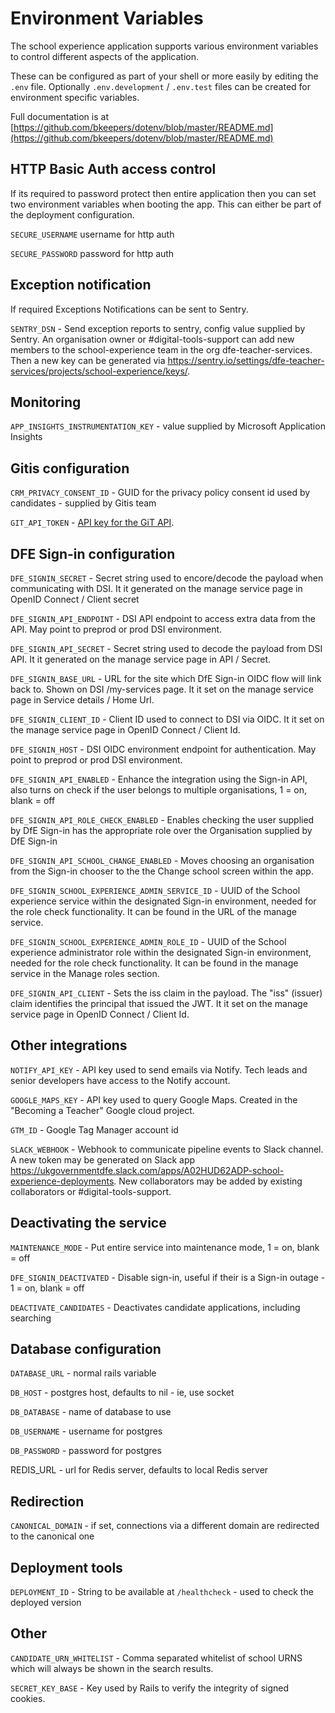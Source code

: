 # Environment Variables

The school experience application supports various environment variables
to control different aspects of the application.

These can be configured as part of your shell or more easily by editing the
`.env` file. Optionally `.env.development` / `.env.test` files can be created for
environment specific variables.

Full documentation is at
[https://github.com/bkeepers/dotenv/blob/master/README.md](https://github.com/bkeepers/dotenv/blob/master/README.md)

## HTTP Basic Auth access control

If its required to password protect then entire application then you can set two
environment variables when booting the app. This can either be part of the
deployment configuration.

`SECURE_USERNAME` username for http auth

`SECURE_PASSWORD` password for http auth

## Exception notification

If required Exceptions Notifications can be sent to Sentry.

`SENTRY_DSN` - Send exception reports to sentry, config value supplied by Sentry. An organisation owner or #digital-tools-support can add new members to the school-experience team in the org dfe-teacher-services. Then a new key can be generated via https://sentry.io/settings/dfe-teacher-services/projects/school-experience/keys/.

## Monitoring

`APP_INSIGHTS_INSTRUMENTATION_KEY` - value supplied by Microsoft Application Insights

## Gitis configuration

`CRM_PRIVACY_CONSENT_ID` - GUID for the privacy policy consent id used by candidates - supplied by Gitis team

`GIT_API_TOKEN` - [API key for the GiT API](https://dfedigital.atlassian.net/wiki/spaces/GGIT/pages/2257682445/API-KEYS).

## DFE Sign-in configuration

`DFE_SIGNIN_SECRET` - Secret string used to encore/decode the payload when communicating with DSI. It it generated on the manage service page in OpenID Connect / Client secret

`DFE_SIGNIN_API_ENDPOINT` - DSI API endpoint to access extra data from the API. May point to preprod or prod DSI environment.

`DFE_SIGNIN_API_SECRET` - Secret string used to decode the payload from DSI API. It it generated on the manage service page in API / Secret.

`DFE_SIGNIN_BASE_URL` - URL for the site which DfE Sign-in OIDC flow will link back to. Shown on DSI /my-services page. It it set on the manage service page in Service details / Home Url.

`DFE_SIGNIN_CLIENT_ID` - Client ID used to connect to DSI via OIDC. It it set on the manage service page in OpenID Connect / Client Id.

`DFE_SIGNIN_HOST` - DSI OIDC environment endpoint for authentication. May point to preprod or prod DSI environment.

`DFE_SIGNIN_API_ENABLED` - Enhance the integration using the Sign-in API, also turns on check if the user belongs to multiple organisations, 1 = on, blank = off

`DFE_SIGNIN_API_ROLE_CHECK_ENABLED` - Enables checking the user supplied by DfE Sign-in has the appropriate role over the Organisation supplied by DfE Sign-in

`DFE_SIGNIN_API_SCHOOL_CHANGE_ENABLED` - Moves choosing an organisation from the Sign-in chooser to the the Change school screen within the app.

`DFE_SIGNIN_SCHOOL_EXPERIENCE_ADMIN_SERVICE_ID` - UUID of the School experience service within the designated Sign-in environment, needed for the role check functionality. It can be found in the URL of the manage service.

`DFE_SIGNIN_SCHOOL_EXPERIENCE_ADMIN_ROLE_ID` - UUID of the School experience administrator role within the designated Sign-in environment, needed for the role check functionality. It can be found in the manage service in the Manage roles section.

`DFE_SIGNIN_API_CLIENT` - Sets the iss claim in the payload. The "iss" (issuer) claim identifies the principal that issued the JWT. It it set on the manage service page in OpenID Connect / Client Id.

## Other integrations

`NOTIFY_API_KEY` - API key used to send emails via Notify. Tech leads and senior developers have access to the Notify account.

`GOOGLE_MAPS_KEY` - API key used to query Google Maps. Created in the "Becoming a Teacher" Google cloud project.

`GTM_ID` - Google Tag Manager account id

`SLACK_WEBHOOK` - Webhook to communicate pipeline events to Slack channel. A new token may be generated on Slack app https://ukgovernmentdfe.slack.com/apps/A02HUD62ADP-school-experience-deployments. New collaborators may be added by existing collaborators or #digital-tools-support.

## Deactivating the service

`MAINTENANCE_MODE` - Put entire service into maintenance mode, 1 = on, blank = off

`DFE_SIGNIN_DEACTIVATED` - Disable sign-in, useful if their is a Sign-in outage - 1 = on, blank = off

`DEACTIVATE_CANDIDATES` - Deactivates candidate applications, including searching

## Database configuration

`DATABASE_URL` - normal rails variable

`DB_HOST` - postgres host, defaults to nil - ie, use socket

`DB_DATABASE` - name of database to use

`DB_USERNAME` - username for postgres

`DB_PASSWORD` - password for postgres

REDIS_URL - url for Redis server, defaults to local Redis server

## Redirection

`CANONICAL_DOMAIN` - if set, connections via a different domain are redirected to the canonical one

## Deployment tools

`DEPLOYMENT_ID` - String to be available at `/healthcheck` - used to check the deployed version

## Other

`CANDIDATE_URN_WHITELIST` - Comma separated whitelist of school URNS which will always be shown in the search results.

`SECRET_KEY_BASE` - Key used by Rails to verify the integrity of signed cookies.
